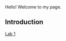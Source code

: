 Hello! Welcome to my page.

## Introduction


[Lab 1](https://samanthaccole243.github.io/FastRobots.github.io/Lab_1.html)
